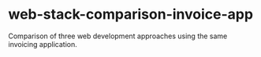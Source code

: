 # web-stack-comparison-invoice-app
 Comparison of three web development approaches using the same invoicing application.
